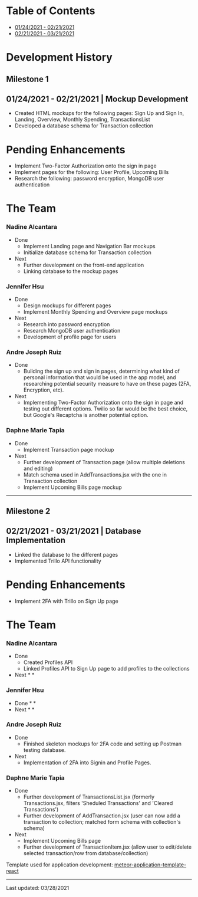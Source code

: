 # Table of Contents
* [01/24/2021 - 02/21/2021](#milestone-1)
* [02/21/2021 - 03/21/2021](#milestone-2)

# Development History
## Milestone 1
## 01/24/2021 - 02/21/2021 | Mockup Development
* Created HTML mockups for the following pages: Sign Up and Sign In, Landing, Overview, Monthly Spending, TransactionsList
* Developed a database schema for Transaction collection

# Pending Enhancements
* Implement Two-Factor Authorization onto the sign in page
* Implement pages for the following: User Profile, Upcoming Bills
* Research the following: password encryption, MongoDB user authentication

# The Team
### Nadine Alcantara
* Done
  * Implement Landing page and Navigation Bar mockups  
  * Initialize database schema for Transaction collection
* Next
  * Further development on the front-end application
  * Linking database to the mockup pages

### Jennifer Hsu
* Done
  * Design mockups for different pages
  * Implement Monthly Spending and Overview page mockups
* Next
  * Research into password encryption
  * Research MongoDB user authentication 
  * Development of profile page for users

### Andre Joseph Ruiz
* Done
  * Building the sign up and sign in pages, determining what kind of personal information that would be used in the app model, and researching potential security measure to have on these pages (2FA, Encryption, etc).
* Next
  * Implementing Two-Factor Authorization onto the sign in page and testing out different options. Twilio so far would be the best choice, but Google's Recaptcha is another potential option.

### Daphne Marie Tapia
* Done
  * Implement Transaction page mockup
* Next
  * Further development of Transaction page (allow multiple deletions and editing)
  * Match schema used in AddTransactions.jsx with the one in Transaction collection
  * Implement Upcoming Bills page mockup  

***

## Milestone 2
## 02/21/2021 - 03/21/2021 | Database Implementation
* Linked the database to the different pages
* Implemented Trillo API functionality

# Pending Enhancements
* Implement 2FA with Trillo on Sign Up page

# The Team
### Nadine Alcantara
* Done
  * Created Profiles API
  * Linked Profiles API to Sign Up page to add profiles to the collections 
* Next
  *
  *

### Jennifer Hsu
* Done
  *
  *
* Next
  *
  *

### Andre Joseph Ruiz
* Done
  * Finished skeleton mockups for 2FA code and setting up Postman testing database.
* Next
  * Implementation of 2FA into Signin and Profile Pages.

### Daphne Marie Tapia
* Done
  * Further development of TransactionsList.jsx (formerly Transactions.jsx, filters 'Sheduled Transactions' and 'Cleared Transactions')
  * Further development of AddTransaction.jsx (user can now add a transaction to collection; matched form schema with collection's schema)
* Next
  * Implement Upcoming Bills page 
  * Further development of TransactionItem.jsx (allow user to edit/delete selected transaction/row from database/collection)

Template used for application development: [meteor-application-template-react](http://ics-software-engineering.github.io/meteor-application-template-react/)

***

Last updated: 03/28/2021
